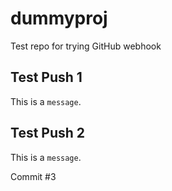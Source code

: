 # dummyproj
Test repo for trying GitHub webhook

## Test Push 1

This is a `message`.

## Test Push 2

This is a `message`.

Commit #3
